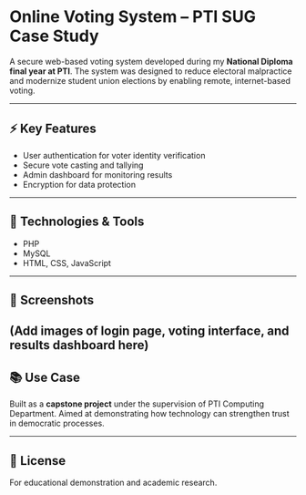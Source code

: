 # Online Voting System – PTI SUG Case Study  

A secure web-based voting system developed during my **National Diploma final year at PTI**. The system was designed to reduce electoral malpractice and modernize student union elections by enabling remote, internet-based voting.  

---

## ⚡ Key Features
- User authentication for voter identity verification  
- Secure vote casting and tallying  
- Admin dashboard for monitoring results  
- Encryption for data protection  

---

## 🔧 Technologies & Tools
- PHP  
- MySQL  
- HTML, CSS, JavaScript  

---

## 📸 Screenshots
(Add images of login page, voting interface, and results dashboard here)  
---

## 📚 Use Case
Built as a **capstone project** under the supervision of PTI Computing Department. Aimed at demonstrating how technology can strengthen trust in democratic processes.  

---

## 📄 License
For educational demonstration and academic research.  
